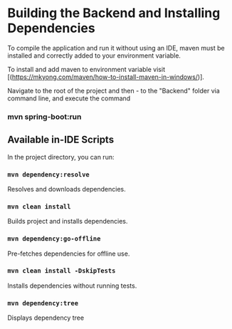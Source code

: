 # Building the Backend and Installing Dependencies

To compile the application and run it without using an IDE, maven must be installed and correctly added to your environment variable.

To install and add maven to environment variable visit [(https://mkyong.com/maven/how-to-install-maven-in-windows/)].

Navigate to the root of the project and then - to the "Backend" folder via command line, and execute the command

### mvn spring-boot:run

## Available in-IDE Scripts

In the project directory, you can run:

### `mvn dependency:resolve`

Resolves and downloads dependencies.

### `mvn clean install`

Builds project and installs dependencies.

### `mvn dependency:go-offline`

Pre-fetches dependencies for offline use.

### `mvn clean install -DskipTests`

Installs dependencies without running tests.

### `mvn dependency:tree`

Displays dependency tree

